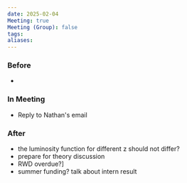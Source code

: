 ```yaml
---
date: 2025-02-04
Meeting: true
Meeting (Group): false
tags: 
aliases:
---
```


### Before
- 

### In Meeting
- Reply to Nathan's email

### After
- the luminosity function for different z should not differ?
- prepare for theory discussion
- RWD overdue?]
- summer funding? talk about intern result